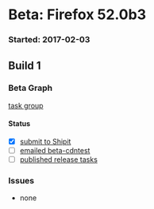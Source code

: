 # Beta: Firefox 52.0b3

### Started: 2017-02-03

## Build 1

### Beta Graph
[task group](https://tools.taskcluster.net/push-inspector/#/iNDI5iIGSKyh1cHkOBL1Fw)


#### Status
- [x] [submit to Shipit](https://wiki.mozilla.org/Release:Release_Automation_on_Mercurial:Starting_a_Release#Submit_to_Ship_It)
- [ ] [emailed beta-cdntest](../how-tos/relpro.md#1-email-drivers-re-release-live-on-test-channel)
- [ ] [published release tasks](../how-tos/relpro.md#3-publish-release)

### Issues
- none



